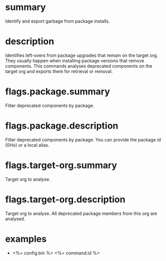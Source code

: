 # summary

Identify and export garbage from package installs.

# description

Identifies left-overs from package upgrades that remain on the target org. They usually happen when installing package versions that remove components.
This commands analyses deprecated components on the target org and exports them for retrieval or removal.

# flags.package.summary

Filter deprecated components by package.

# flags.package.description

Filter deprecated components by package. You can provide the package id (0Ho) or a local alias.

# flags.target-org.summary

Target org to analyse.

# flags.target-org.description

Target org to analyse. All deprecated package members from this org are analysed.

# examples

- <%= config.bin %> <%= command.id %>
